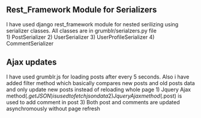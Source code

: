Rest_Framework Module for Serializers
-------------------------------------------------------------------------------------------
I have used django rest_framework module for nested serilizing using serializer classes. All classes are in grumblr/serialzers.py file  
	1) PostSerializer
	2) UserSerializer
	3) UserProfileSerializer
	4) CommentSerializer

Ajax updates 
-------------------------------------------------------------------------------------------
I have used grumblr.js for loading posts after every 5 seconds. Also i have added filter method which basically compares new posts and old posts data and only update new posts instead of reloading whole page
	1) Jquery Ajax method($.getJSON) is used to fetch json data 
	2) Jquery Ajax method($.post) is used to add comment in post
	3) Both post and comments are updated asynchromously without page refresh


<template> element for reusable client template
-------------------------------------------------------------------------------------------
I have used "post_template.html" template which is used by grumblr.js to dynamically load content from json data
	1) reusable template element makes it easy to maintain 
	2) post_template is used in muliple pages (profile, friendstream, global stream) for all posts	

	
AJAX data loading
-------------------------------------------------------------------------------------------
I am using grumblr.js to load json data after every 5 seconds. 
	1) "get_stream_json" function in grumblr.js stores previous loaded data and checks difference between new data and old data using "filter" mehtod in grumblr.js
	2) Based on difference, if there are any changes to old data, it will add only posts or updated posts since last request instead of entire page reload	


